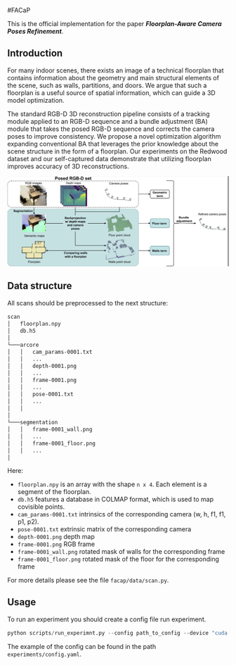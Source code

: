 #FACaP

This is  the official implementation for the paper 
***Floorplan-Aware Camera Poses Refinement***.

## Introduction


For many indoor scenes, there exists an image of a technical
floorplan that contains information about the geometry and 
main structural elements of the scene, such as walls, 
partitions, and doors. We argue that such a floorplan is 
a useful source of spatial information, which can guide 
a 3D model optimization.

The standard RGB-D 3D reconstruction pipeline consists of
a tracking module applied to an RGB-D sequence and a bundle
adjustment (BA) module that takes the posed RGB-D sequence and
corrects the camera poses to improve consistency. We propose
a novel optimization algorithm expanding conventional BA that
leverages the prior knowledge about the scene structure in
the form of a floorplan. Our experiments on the Redwood
dataset and our self-captured data demonstrate that utilizing
floorplan improves accuracy of 3D reconstructions.

![](imgs/pipeline.png)

## Data structure
All scans should be preprocessed to the next structure:
```
scan
│   floorplan.npy
│   db.h5
│
└───arcore
│   │   cam_params-0001.txt
│   │   ...
│   │   depth-0001.png
│   │   ...
│   │   frame-0001.png
│   │   ...
│   │   pose-0001.txt
│   │   ...
│   │
│
└───segmentation
│   │   frame-0001_wall.png
│   │   ...
│   │   frame-0001_floor.png
│   │   ...
│  

```

Here:
- `floorplan.npy` is an array with the shape `n x 4`. Each element is a segment of the floorplan.
- `db.h5` features a database in COLMAP format, which is used to map covisible points. 
- `cam_params-0001.txt` intrinsics of the corresponding camera (w, h, f1, f1, p1, p2).
- `pose-0001.txt` extrinsic matrix of the corresponding camera
- `depth-0001.png` depth map
- `frame-0001.png` RGB frame
- `frame-0001_wall.png` rotated mask of walls for the corresponding frame
- `frame-0001_floor.png` rotated mask of the floor for the corresponding frame

For more details please see the file `facap/data/scan.py`.

## Usage

To run an experiment you should create a config file run experiment. 

```python
python scripts/run_experimnt.py --config path_to_config --device "cuda:0"
```

The example of the config can be found in the path `experiments/config.yaml`.
